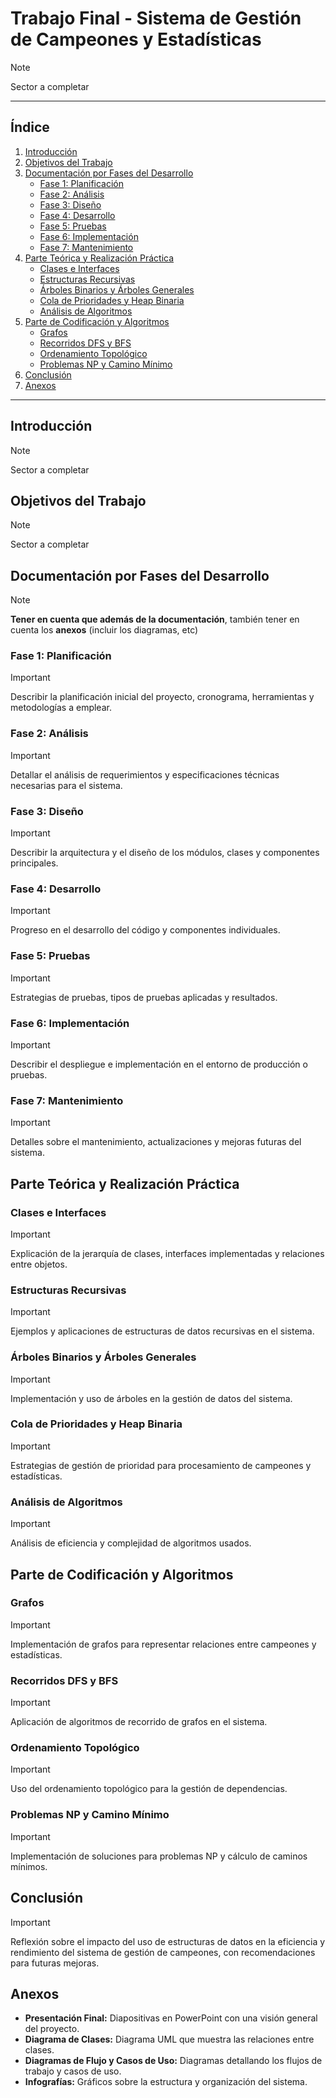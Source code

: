 # Trabajo Final - Sistema de Gestión de Campeones y Estadísticas

> [!NOTE]
> Sector a completar

---

## Índice

1. [Introducción](#introducción)
2. [Objetivos del Trabajo](#objetivos-del-trabajo)
3. [Documentación por Fases del Desarrollo](#documentación-por-fases-del-desarrollo)
   - [Fase 1: Planificación](#fase-1-planificación)
   - [Fase 2: Análisis](#fase-2-análisis)
   - [Fase 3: Diseño](#fase-3-diseño)
   - [Fase 4: Desarrollo](#fase-4-desarrollo)
   - [Fase 5: Pruebas](#fase-5-pruebas)
   - [Fase 6: Implementación](#fase-6-implementación)
   - [Fase 7: Mantenimiento](#fase-7-mantenimiento)
4. [Parte Teórica y Realización Práctica](#parte-teórica-y-realización-práctica)
   - [Clases e Interfaces](#clases-e-interfaces)
   - [Estructuras Recursivas](#estructuras-recursivas)
   - [Árboles Binarios y Árboles Generales](#árboles-binarios-y-árboles-generales)
   - [Cola de Prioridades y Heap Binaria](#cola-de-prioridades-y-heap-binaria)
   - [Análisis de Algoritmos](#análisis-de-algoritmos)
5. [Parte de Codificación y Algoritmos](#parte-de-codificación-y-algoritmos)
   - [Grafos](#grafos)
   - [Recorridos DFS y BFS](#recorridos-dfs-y-bfs)
   - [Ordenamiento Topológico](#ordenamiento-topológico)
   - [Problemas NP y Camino Mínimo](#problemas-np-y-camino-mínimo)
6. [Conclusión](#conclusión)
7. [Anexos](#anexos)

---

## Introducción
> [!NOTE]
> Sector a completar

## Objetivos del Trabajo
> [!NOTE]
> Sector a completar

## Documentación por Fases del Desarrollo

> [!NOTE]
> **Tener en cuenta que además de la documentación**, también tener en cuenta los **anexos** (incluir los diagramas, etc)

### Fase 1: Planificación
> [!IMPORTANT]
> Describir la planificación inicial del proyecto, cronograma, herramientas y metodologías a emplear.

### Fase 2: Análisis
> [!IMPORTANT]
> Detallar el análisis de requerimientos y especificaciones técnicas necesarias para el sistema.

### Fase 3: Diseño
> [!IMPORTANT]
> Describir la arquitectura y el diseño de los módulos, clases y componentes principales.

### Fase 4: Desarrollo
> [!IMPORTANT]
> Progreso en el desarrollo del código y componentes individuales.

### Fase 5: Pruebas
> [!IMPORTANT]
> Estrategias de pruebas, tipos de pruebas aplicadas y resultados.

### Fase 6: Implementación
> [!IMPORTANT]
> Describir el despliegue e implementación en el entorno de producción o pruebas.

### Fase 7: Mantenimiento
> [!IMPORTANT]
> Detalles sobre el mantenimiento, actualizaciones y mejoras futuras del sistema.

## Parte Teórica y Realización Práctica

### Clases e Interfaces
> [!IMPORTANT]
> Explicación de la jerarquía de clases, interfaces implementadas y relaciones entre objetos.

### Estructuras Recursivas
> [!IMPORTANT]
> Ejemplos y aplicaciones de estructuras de datos recursivas en el sistema.

### Árboles Binarios y Árboles Generales
> [!IMPORTANT]
> Implementación y uso de árboles en la gestión de datos del sistema.

### Cola de Prioridades y Heap Binaria
> [!IMPORTANT]
> Estrategias de gestión de prioridad para procesamiento de campeones y estadísticas.

### Análisis de Algoritmos
> [!IMPORTANT]
> Análisis de eficiencia y complejidad de algoritmos usados.

## Parte de Codificación y Algoritmos

### Grafos
> [!IMPORTANT]
> Implementación de grafos para representar relaciones entre campeones y estadísticas.

### Recorridos DFS y BFS
> [!IMPORTANT]
> Aplicación de algoritmos de recorrido de grafos en el sistema.

### Ordenamiento Topológico
> [!IMPORTANT]
> Uso del ordenamiento topológico para la gestión de dependencias.

### Problemas NP y Camino Mínimo
> [!IMPORTANT]
> Implementación de soluciones para problemas NP y cálculo de caminos mínimos.

## Conclusión
> [!IMPORTANT]
>  Reflexión sobre el impacto del uso de estructuras de datos en la eficiencia y rendimiento del sistema de
 gestión de campeones, con recomendaciones para futuras mejoras.

## Anexos
 * **Presentación Final:** Diapositivas en PowerPoint con una visión general del proyecto.
 * **Diagrama de Clases:** Diagrama UML que muestra las relaciones entre clases.
 * **Diagramas de Flujo y Casos de Uso:** Diagramas detallando los flujos de trabajo y casos de uso.
 * **Infografías:** Gráficos sobre la estructura y organización del sistema.
